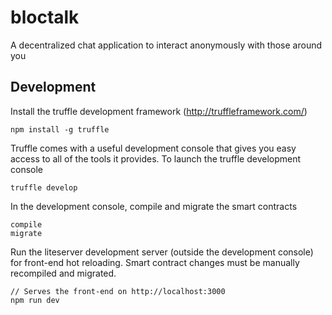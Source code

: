 # bloctalk
A decentralized chat application to interact anonymously with those around you

## Development
Install the truffle development framework (http://truffleframework.com/)

```npm install -g truffle```

Truffle comes with a useful development console that gives you easy access to all of the tools it provides. To launch the truffle development console

```truffle develop```

In the development console, compile and migrate the smart contracts 

```
compile
migrate
```

Run the liteserver development server (outside the development console) for front-end hot reloading. Smart contract changes must be manually recompiled and migrated.

```
// Serves the front-end on http://localhost:3000
npm run dev
```
